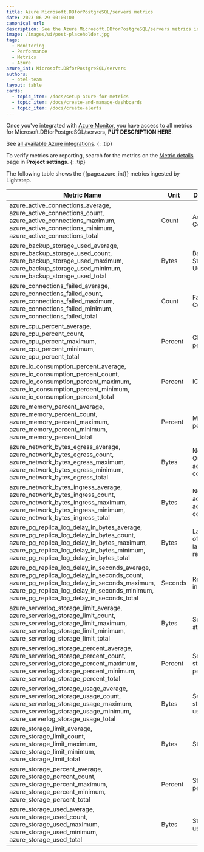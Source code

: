 ```yaml
---
title: Azure Microsoft.DBforPostgreSQL/servers metrics
date: 2023-06-29 00:00:00
canonical_url:
description: See the Azure Microsoft.DBforPostgreSQL/servers metrics ingested by Lightstep Observability
image: /images/ui/post-placeholder.jpg
tags:
  - Monitoring
  - Performance
  - Metrics
  - Azure
azure_int: Microsoft.DBforPostgreSQL/servers
authors:
  - otel-team
layout: table
cards:
  - topic_item: /docs/setup-azure-for-metrics
  - topic_item: /docs/create-and-manage-dashboards
  - topic_item: /docs/create-alerts
---
```

Once you've integrated with [Azure Monitor](/docs/setup-azure-for-metrics), you have access to all metrics for Microsoft.DBforPostgreSQL/servers, **PUT DESCRIPTION HERE**. 

See [all available Azure integrations](/docs/azure-metrics).
{: .tip}

To verify metrics are reporting, search for the metrics on the [Metric details](/docs/manage-metric-details) page in **Project settings**.
{: .tip}

The following table shows the {{page.azure_int}} metrics ingested by Lightstep.
<table class="table-aws">
<colgroup><col span="1" style="width: 35%;" /><col span="1" style="width: 15%;" /><col span="1" style="width: 35%;" /></colgroup>
  <thead>
    <th>Metric Name</th>
    <th>Unit</th>
    <th>Description</th>
  </thead>
  <tr>
    <td>azure_active_connections_average, azure_active_connections_count, azure_active_connections_maximum, azure_active_connections_minimum, azure_active_connections_total</td>
    <td>Count</td>
    <td>Active Connections</td>
  </tr>
  <tr>
    <td>azure_backup_storage_used_average, azure_backup_storage_used_count, azure_backup_storage_used_maximum, azure_backup_storage_used_minimum, azure_backup_storage_used_total</td>
    <td>Bytes</td>
    <td>Backup Storage Used</td>
  </tr>
  <tr>
    <td>azure_connections_failed_average, azure_connections_failed_count, azure_connections_failed_maximum, azure_connections_failed_minimum, azure_connections_failed_total</td>
    <td>Count</td>
    <td>Failed Connections</td>
  </tr>
  <tr>
    <td>azure_cpu_percent_average, azure_cpu_percent_count, azure_cpu_percent_maximum, azure_cpu_percent_minimum, azure_cpu_percent_total</td>
    <td>Percent</td>
    <td>CPU percent</td>
  </tr>
  <tr>
    <td>azure_io_consumption_percent_average, azure_io_consumption_percent_count, azure_io_consumption_percent_maximum, azure_io_consumption_percent_minimum, azure_io_consumption_percent_total</td>
    <td>Percent</td>
    <td>IO percent</td>
  </tr>
  <tr>
    <td>azure_memory_percent_average, azure_memory_percent_count, azure_memory_percent_maximum, azure_memory_percent_minimum, azure_memory_percent_total</td>
    <td>Percent</td>
    <td>Memory percent</td>
  </tr>
  <tr>
    <td>azure_network_bytes_egress_average, azure_network_bytes_egress_count, azure_network_bytes_egress_maximum, azure_network_bytes_egress_minimum, azure_network_bytes_egress_total</td>
    <td>Bytes</td>
    <td>Network Out across active connections</td>
  </tr>
  <tr>
    <td>azure_network_bytes_ingress_average, azure_network_bytes_ingress_count, azure_network_bytes_ingress_maximum, azure_network_bytes_ingress_minimum, azure_network_bytes_ingress_total</td>
    <td>Bytes</td>
    <td>Network In across active connections</td>
  </tr>
  <tr>
    <td>azure_pg_replica_log_delay_in_bytes_average, azure_pg_replica_log_delay_in_bytes_count, azure_pg_replica_log_delay_in_bytes_maximum, azure_pg_replica_log_delay_in_bytes_minimum, azure_pg_replica_log_delay_in_bytes_total</td>
    <td>Bytes</td>
    <td>Lag in bytes of the most lagging replica</td>
  </tr>
  <tr>
    <td>azure_pg_replica_log_delay_in_seconds_average, azure_pg_replica_log_delay_in_seconds_count, azure_pg_replica_log_delay_in_seconds_maximum, azure_pg_replica_log_delay_in_seconds_minimum, azure_pg_replica_log_delay_in_seconds_total</td>
    <td>Seconds</td>
    <td>Replica lag in seconds</td>
  </tr>
  <tr>
    <td>azure_serverlog_storage_limit_average, azure_serverlog_storage_limit_count, azure_serverlog_storage_limit_maximum, azure_serverlog_storage_limit_minimum, azure_serverlog_storage_limit_total</td>
    <td>Bytes</td>
    <td>Server Log storage limit</td>
  </tr>
  <tr>
    <td>azure_serverlog_storage_percent_average, azure_serverlog_storage_percent_count, azure_serverlog_storage_percent_maximum, azure_serverlog_storage_percent_minimum, azure_serverlog_storage_percent_total</td>
    <td>Percent</td>
    <td>Server Log storage percent</td>
  </tr>
  <tr>
    <td>azure_serverlog_storage_usage_average, azure_serverlog_storage_usage_count, azure_serverlog_storage_usage_maximum, azure_serverlog_storage_usage_minimum, azure_serverlog_storage_usage_total</td>
    <td>Bytes</td>
    <td>Server Log storage used</td>
  </tr>
  <tr>
    <td>azure_storage_limit_average, azure_storage_limit_count, azure_storage_limit_maximum, azure_storage_limit_minimum, azure_storage_limit_total</td>
    <td>Bytes</td>
    <td>Storage limit</td>
  </tr>
  <tr>
    <td>azure_storage_percent_average, azure_storage_percent_count, azure_storage_percent_maximum, azure_storage_percent_minimum, azure_storage_percent_total</td>
    <td>Percent</td>
    <td>Storage percent</td>
  </tr>
  <tr>
    <td>azure_storage_used_average, azure_storage_used_count, azure_storage_used_maximum, azure_storage_used_minimum, azure_storage_used_total</td>
    <td>Bytes</td>
    <td>Storage used</td>
  </tr>
</table>
